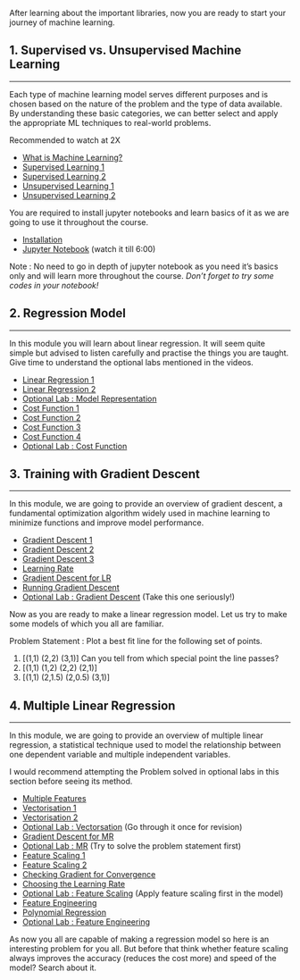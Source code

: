 After learning about the important libraries, now you are ready to start your journey of machine learning. 


## 1. Supervised vs. Unsupervised Machine Learning 
***


Each type of machine learning model serves different purposes and is chosen based on the nature of the problem and the type of data available. By understanding these basic categories, we can better select and apply the appropriate ML techniques to real-world problems.


Recommended to watch at 2X
+ [What is Machine Learning?](https://youtu.be/XtlwSmJfUs4?si=5n6aB220kPeJYlQN)
+ [Supervised Learning 1](https://youtu.be/sca5rQ9x1cA?si=ex3vuimTkJIAroZe)
+ [Supervised Learning 2](https://youtu.be/hh6gE0LxfO8?si=s3Ni3qN_CUY87mmI)
+ [Unsupervised Learning 1](https://youtu.be/gG_wI_uGfIE?si=2QOIlKa1OM_phnEV)
+ [Unsupervised Learning 2](https://youtu.be/_0bhZBqtCCs?si=2wK_W4aubLNXZh0p)  


You are required to install jupyter notebooks and learn basics of it as we are going to use it throughout the course. 

+ [Installation](https://jupyter.org/install)
+ [Jupyter Notebook](https://youtu.be/IMrxB8Mq5KU?si=kZGc7BZKFaQfvnvU&t=82) (watch it till 6:00)


Note : No need to go in depth of jupyter notebook as you need it’s basics only and
will learn more throughout the course. *Don’t forget to try some codes in your notebook!*

## 2. Regression Model
***

In this module you will learn about linear regression. It will seem quite simple but advised to listen carefully and practise the things you are taught. Give time to understand the optional labs mentioned in the videos. 

+ [Linear Regression 1](https://youtu.be/dLc-lfEEYss?si=Ptr0SgDIrZPLwYW8)
+ [Linear Regression 2](https://youtu.be/KWULpBYzIYk?si=6wAylXMUiuN-iPYp)
+ [Optional Lab : Model Representation](https://github.com/greyhatguy007/Machine-Learning-Specialization-Coursera/blob/main/C1%20-%20Supervised%20Machine%20Learning%20-%20Regression%20and%20Classification/week1/Optional%20Labs/C1_W1_Lab03_Model_Representation_Soln.ipynb)
+ [Cost Function 1](https://youtu.be/CFN5zHzEuGY?si=pvA5xLMfW_oVsApL)
+ [Cost Function 2](https://youtu.be/peNRqkfukYY?si=xolqXp-fwkLDqY9n)
+ [Cost Function 3](https://youtu.be/bFNz2u0hl9E?si=76e_BT57XE_hvA74)
+ [Cost Function 4](https://youtu.be/L5INhX5cbWU?si=F_ivtQmiqeNU3bnv)
+ [Optional Lab : Cost Function](https://github.com/greyhatguy007/Machine-Learning-Specialization-Coursera/blob/main/C1%20-%20Supervised%20Machine%20Learning%20-%20Regression%20and%20Classification/week1/Optional%20Labs/C1_W1_Lab04_Cost_function_Soln.ipynb)

## 3. Training with Gradient Descent 
***


In this module, we are going to provide an overview of gradient descent, a fundamental optimization algorithm widely used in machine learning to minimize functions and improve model performance.


+ [Gradient Descent 1](https://youtu.be/WtlvKq_zxPI?si=EPKHXj529fwJd-GU)
+ [Gradient Descent 2](https://youtu.be/w_2vCijLiiM?si=L_HR-2NN1GpnnBrB)
+ [Gradient Descent 3](https://youtu.be/PKm61nrqpCA?si=2-lZfYDIb9WOI0EP)
+ [Learning Rate](https://youtu.be/k0h8emRAAHE?si=2HEtFo4n03NV6lSk)
+ [Gradient Descent for LR](https://youtu.be/RGL_XUjPkGo?si=HF0sB7aXBbOsji8I)
+ [Running Gradient Descent](https://youtu.be/tHDDbqYfflM?si=5iXFZTfpicf2wwuM)
+ [Optional Lab : Gradient Descent](https://github.com/greyhatguy007/Machine-Learning-Specialization-Coursera/blob/main/C1%20-%20Supervised%20Machine%20Learning%20-%20Regression%20and%20Classification/week1/Optional%20Labs/C1_W1_Lab05_Gradient_Descent_Soln.ipynb) (Take this one seriously!)

Now as you are ready to make a linear regression model. Let us try to make some 
models of which you all are familiar. 
	
Problem Statement : Plot a best fit line for the following set of points.  
1. [(1,1)  (2,2)  (3,1)]  Can you tell from which special point the line passes?
2. [(1,1)  (1,2)  (2,2)  (2,1)]
3. [(1,1)  (2,1.5)  (2,0.5)  (3,1)]

## 4. Multiple Linear Regression 
***


In this module, we are going to provide an overview of multiple linear regression, a statistical technique used to model the relationship between one dependent variable and multiple independent variables.


I would recommend attempting the Problem solved in optional labs in this section before seeing its method. 

+ [Multiple Features](https://youtu.be/jXg0vU0y1ak?si=TX3xr55v3TNSXF4_)
+ [Vectorisation 1](https://youtu.be/U6zuBcmLxSg?si=j23VaM2TRPX4NC_8)
+ [Vectorisation 2](https://youtu.be/uvTL1N02f04?si=RliYfKn2G69IVSZ_)
+ [Optional Lab : Vectorsation](https://github.com/greyhatguy007/Machine-Learning-Specialization-Coursera/blob/main/C1%20-%20Supervised%20Machine%20Learning%20-%20Regression%20and%20Classification/week2/Optional%20Labs/C1_W2_Lab01_Python_Numpy_Vectorization_Soln.ipynb) (Go through it once for revision)
+ [Gradient Descent for MR](https://youtu.be/YjpCQof9tI8?si=CDWQydaNV1DpGb1C)
+ [Optional Lab : MR](https://github.com/greyhatguy007/Machine-Learning-Specialization-Coursera/blob/main/C1%20-%20Supervised%20Machine%20Learning%20-%20Regression%20and%20Classification/week2/Optional%20Labs/C1_W2_Lab02_Multiple_Variable_Soln.ipynb) (Try to solve the problem statement first)
+ [Feature Scaling 1](https://youtu.be/YVtP5UGdgXg?si=0__uhJjcL4eduQdZ)
+ [Feature Scaling 2](https://youtu.be/gmJqLGrUscg?si=1KhP7-uxC4qLZAFn)
+ [Checking Gradient for Convergence](https://youtu.be/5g4H5_gsTpU?si=PzegloLpm9yeCyh7)
+ [Choosing the Learning Rate](https://youtu.be/P_9hNBVRldM?si=WSbgWxmNj3M-UrqN)
+ [Optional Lab : Feature Scaling](https://github.com/greyhatguy007/Machine-Learning-Specialization-Coursera/blob/main/C1%20-%20Supervised%20Machine%20Learning%20-%20Regression%20and%20Classification/week2/Optional%20Labs/C1_W2_Lab03_Feature_Scaling_and_Learning_Rate_Soln.ipynb) (Apply feature scaling first in the model)
+ [Feature Engineering](https://youtu.be/ecOdZlY9jsQ?si=2VAGLer97_NSYir2)
+ [Polynomial Regression](https://youtu.be/IFkRKJ5iBDE?si=EkfR0KKOGd7FBG20)
+ [Optional Lab : Feature Engineering](https://github.com/greyhatguy007/Machine-Learning-Specialization-Coursera/blob/main/C1%20-%20Supervised%20Machine%20Learning%20-%20Regression%20and%20Classification/week2/Optional%20Labs/C1_W2_Lab04_FeatEng_PolyReg_Soln.ipynb)

As now you all are capable of making a regression model so here is an interesting 
problem for you all. But before that think whether feature scaling always improves the 
accuracy (reduces the cost more) and speed of the model? Search about it.